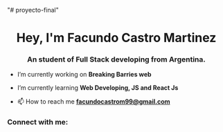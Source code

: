 "# proyecto-final" 
<h1 align="center">Hey, I'm Facundo Castro Martinez</h1>
<h3 align="center">An student of Full Stack developing from Argentina.</h3>

- I’m currently working on **Breaking Barries web**

- I’m currently learning **Web Developing, JS and React Js**

- 📫 How to reach me **facundocastrom99@gmail.com**

<h3 align="left">Connect with me:</h3>
<p align="left">
</p>